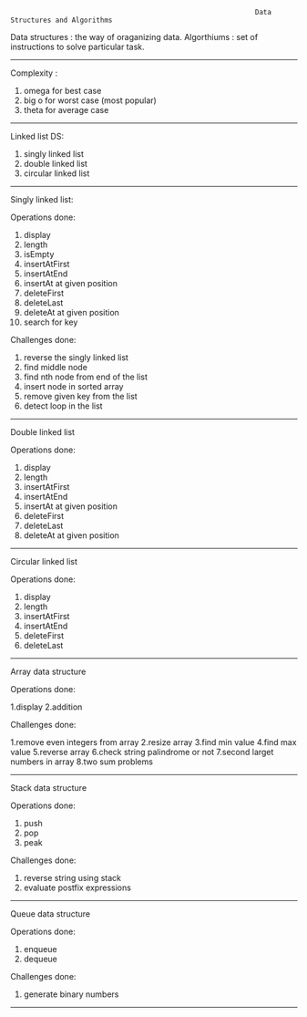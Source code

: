                                                                 Data Structures and Algorithms                                                                                      


Data structures : the way of oraganizing data.
Algorthiums     : set of instructions to solve particular task.
_____________________________________________________________________________________________________________________________________________________________________

Complexity :

1. omega for best case
2. big o for worst case (most popular)
3. theta for average case
_____________________________________________________________________________________________________________________________________________________________________

Linked list DS:

1. singly linked list
2. double linked list
3. circular linked list
_____________________________________________________________________________________________________________________________________________________________________

Singly linked list:

Operations done:

1. display
2. length
3. isEmpty
4. insertAtFirst
5. insertAtEnd
6. insertAt at given position
7. deleteFirst
8. deleteLast
9. deleteAt at given position
10. search for key

Challenges done:

1. reverse the singly linked list
2. find middle node
3. find nth node from end of the list
4. insert node in sorted array
5. remove given key from the list
6. detect loop in the list

_____________________________________________________________________________________________________________________________________________________________________

Double linked list

Operations done:

1. display
2. length
3. insertAtFirst
4. insertAtEnd
5. insertAt at given position
6. deleteFirst
7. deleteLast
8. deleteAt at given position

_____________________________________________________________________________________________________________________________________________________________________

Circular linked list

Operations done:

1. display
2. length
3. insertAtFirst
4. insertAtEnd
6. deleteFirst
7. deleteLast


_____________________________________________________________________________________________________________________________________________________________________


Array data structure

Operations done:

1.display
2.addition

Challenges done:

1.remove even integers from array
2.resize array
3.find min value
4.find max value
5.reverse array
6.check string palindrome or not
7.second larget numbers in array
8.two sum problems

_____________________________________________________________________________________________________________________________________________________________________


Stack data structure

Operations done:

1. push
2. pop
3. peak

Challenges done:

1. reverse string using stack
2. evaluate postfix expressions


_____________________________________________________________________________________________________________________________________________________________________


Queue data structure

Operations done:

1. enqueue
2. dequeue

Challenges done:

1. generate binary numbers

____________________________________________________________________________________________________________________________________________________________________

